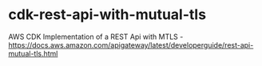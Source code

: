 # cdk-rest-api-with-mutual-tls
AWS CDK Implementation of a REST Api with MTLS - https://docs.aws.amazon.com/apigateway/latest/developerguide/rest-api-mutual-tls.html
